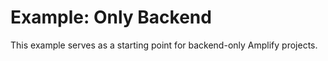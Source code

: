 # Example: Only Backend

This example serves as a starting point for backend-only Amplify projects.

